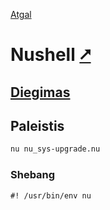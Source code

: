 [Atgal](./readme.md)

# Nushell [&#x2B67;](https://www.nushell.sh/)

## [Diegimas](../install/nu_readme.md)

## Paleistis

```bash
nu nu_sys-upgrade.nu
```

### Shebang

```shebang
#! /usr/bin/env nu
```
